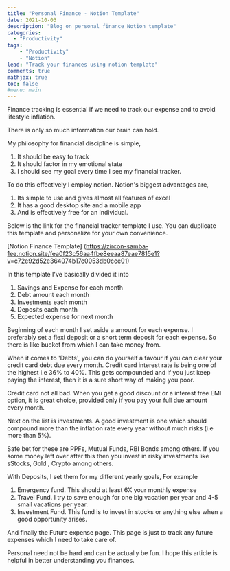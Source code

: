 ```yaml
---
title: "Personal Finance - Notion Template"
date: 2021-10-03
description: "Blog on personal finance Notion template"
categories:
  - "Productivity"
tags: 
    - "Productivity"
    - "Notion"
lead: "Track your finances using notion template"
comments: true
mathjax: true
toc: false
#menu: main
---
```

Finance tracking is essential if we need to track our expense  and to avoid lifestyle inflation.

There is only so much information our brain can hold. 

My philosophy for financial discipline is simple,

1. It should be easy to track
2. It should factor in my emotional state
3. I should see my goal every time I see my financial tracker.

To do this effectively I employ notion. Notion's biggest advantages are,

1. Its simple to use and gives almost all features of excel
2. It has a good desktop site and a mobile app
3. And is effectively free for an individual.

Below is the link for the financial tracker template I use. You can duplicate this template and personalize for your own convenience.

[Notion Finance Template] (https://zircon-samba-1ee.notion.site/fea0f23c56aa4fbe8eeaa87eae7815e1?v=c72e92d52e364074b17c0053db0cce01)


In this template I've basically divided it into 

1. Savings and Expense for each month
2. Debt amount each month
3. Investments each month
4. Deposits each month
5. Expected expense for next month

Beginning of each month I set aside a amount for each expense. I preferably set a flexi deposit or a short term deposit for each expense. So there is like bucket from which I can take money from.

When it comes to 'Debts', you can do yourself a favour if you can clear your credit card debt due every month. Credit card interest rate is  being one of the highest i.e 36% to 40%. This gets compounded and if you just keep paying the interest, then it is a sure short way of making you poor.

Credit card not all bad. When you get a good discount or a interest free EMI option, it is great choice, provided only if you pay your full due amount every month.

Next on the list is investments. A good investment is one which should compound more than the inflation rate every year without much risks (i.e more than 5%).

Safe bet for these are PPFs, Mutual Funds, RBI Bonds among others. If you some money left over after this then you invest in risky investments like sStocks, Gold , Crypto among others.

With Deposits, I set them for my different yearly goals, For example

1. Emergency fund. This should at least 6X your monthly expense
2. Travel Fund. I try to save enough for one big vacation per year and 4-5 small vacations per year.
3. Investment Fund. This fund is to invest in stocks or anything else when a good opportunity arises.

And finally the Future expense page. This page is just to track any future expenses which I need to take care of. 

Personal need not be hard and can be actually be fun. I hope this article is helpful in better understanding you finances.
